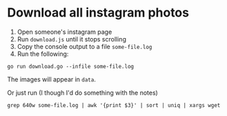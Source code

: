 # Download all instagram photos

1. Open someone's instagram page
2. Run `download.js` until it stops scrolling
3. Copy the console output to a file `some-file.log`
4. Run the following:

```
go run download.go --infile some-file.log
```

The images will appear in `data`.

Or just run (I though I'd do something with the notes)

```
grep 640w some-file.log | awk '{print $3}' | sort | uniq | xargs wget
```